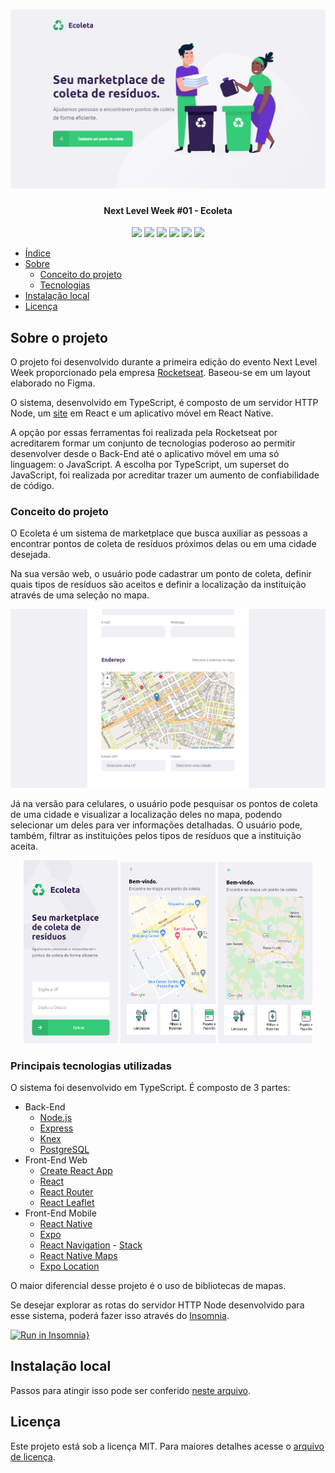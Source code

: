 <h1 align="center">
  <img alt="Página inicial da versão Web da aplicação Ecoleta" title="Landing Page do Ecoleta" src="./assets/screenshots/ecoleta_web_landing_page.png" />
</h1>

<h4 align="center"> 
	Next Level Week #01 - Ecoleta
</h4>

<div align="center">
  <img src="https://img.shields.io/github/repo-size/marcel099/rs-nlw-01-ecoleta.svg">
  <img src="https://img.shields.io/github/last-commit/marcel099/rs-nlw-01-ecoleta.svg">
  <img src="https://img.shields.io/github/issues/marcel099/rs-nlw-01-ecoleta.svg">
  <img src="https://img.shields.io/github/issues-closed/marcel099/rs-nlw-01-ecoleta.svg">
  <img src="https://img.shields.io/github/license/marcel099/rs-nlw-01-ecoleta.svg">
  <img src="https://img.shields.io/github/stars/marcel099/rs-nlw-01-ecoleta.svg?style=social">
</div>

* [Índice](#índice)
* [Sobre](#sobre-o-projeto)
  * [Conceito do projeto](#conceito-do-projeto)
  * [Tecnologias](#principais-tecnologias-utilizadas)
* [Instalação local](#instalação-local)
* [Licença](#licença)

## Sobre o projeto

O projeto foi desenvolvido durante a primeira edição do evento Next Level Week proporcionado pela empresa [Rocketseat](https://rocketseat.com.br/). Baseou-se em um layout elaborado no Figma.

O sistema, desenvolvido em TypeScript, é composto de um servidor HTTP Node, um [site](https://ecoleta.marcel099.vercel.app/) em React e um aplicativo móvel em React Native.

A opção por essas ferramentas foi realizada pela Rocketseat por acreditarem formar um conjunto de tecnologias poderoso ao permitir desenvolver desde o Back-End até o aplicativo móvel em uma só linguagem: o JavaScript. A escolha por TypeScript, um superset do JavaScript, foi realizada por acreditar trazer um aumento de confiabilidade de código.

### Conceito do projeto

O Ecoleta é um sistema de marketplace que busca auxiliar as pessoas a encontrar pontos de coleta de resíduos próximos delas ou em uma cidade desejada.

Na sua versão web, o usuário pode cadastrar um ponto de coleta, definir quais tipos de resíduos são aceitos e definir a localização da instituição através de uma seleção no mapa.

<div align="center">
  <img alt="Página de cadastro de pontos de coleta" title="Página de cadastro de pontos de coleta" src="./assets/screenshots/ecoleta_web_create_point.png" />
</div>

Já na versão para celulares, o usuário pode pesquisar os pontos de coleta de uma cidade e visualizar a localização deles no mapa, podendo selecionar um deles para ver informações detalhadas. O usuário pode, também, filtrar as instituições pelos tipos de resíduos que a instituição aceita.

<div align="center">
  <img title="Página de cadastro de pontos de coleta" src="./assets/screenshots/ecoleta_mobile_home_page.png" width="30%" />
  <img title="Página de cadastro de pontos de coleta" src="./assets/screenshots/ecoleta_mobile_points_page_1.png" width="30%" />
  <img title="Página de cadastro de pontos de coleta" src="./assets/screenshots/ecoleta_mobile_points_page_2.png" width="30%" />
</div>

### Principais tecnologias utilizadas

O sistema foi desenvolvido em TypeScript. É composto de 3 partes:

- Back-End
  - [Node.js](https://nodejs.org/en/)
  - [Express](https://expressjs.com/)
  - [Knex](https://knexjs.org/)
  - [PostgreSQL](https://www.postgresql.org/)
- Front-End Web
  - [Create React App](https://create-react-app.dev/)
  - [React](https://react.dev/)
  - [React Router](https://reactrouter.com/)
  - [React Leaflet](https://react-leaflet.js.org/)
- Front-End Mobile
  - [React Native](https://reactnative.dev/)
  - [Expo](https://expo.dev/)
  - [React Navigation](https://reactnavigation.org/) - [Stack](https://reactnavigation.org/docs/stack-navigator/)
  - [React Native Maps](https://www.npmjs.com/package/react-native-maps)
  - [Expo Location](https://docs.expo.dev/versions/latest/sdk/location)

O maior diferencial desse projeto é o uso de bibliotecas de mapas.

Se desejar explorar as rotas do servidor HTTP Node desenvolvido para esse sistema, poderá fazer isso através do [Insomnia](https://insomnia.rest/).

[![Run in Insomnia}](https://insomnia.rest/images/run.svg)](https://insomnia.rest/run/?label=NLW%20%2301%20-%20Ecoleta&uri=https%3A%2F%2Fgithub.com%2Fmarcel099%2Frs-nlw-01-ecoleta%2Fblob%2Fmain%2Fassets%2Finsomnia_collection.json)

## Instalação local

Passos para atingir isso pode ser conferido <a href="./INSTALLATION.md">neste arquivo</a>.

## Licença
Este projeto está sob a licença MIT. Para maiores detalhes acesse o <a href="./LICENSE.md">arquivo de licença</a>.